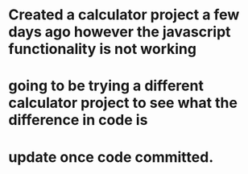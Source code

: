# Created a calculator project a few days ago however the javascript functionality is not working
# going to be trying a different calculator project to see what the difference in code is
# update once code committed.
